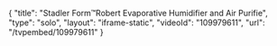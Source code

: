 {
    "title": "Stadler Form&trade;Robert Evaporative Humidifier and Air Purifie",
    "type": "solo",
    "layout": "iframe-static",
    "videoId": "109979611",
    "url": "\/tvpembed\/109979611"
}